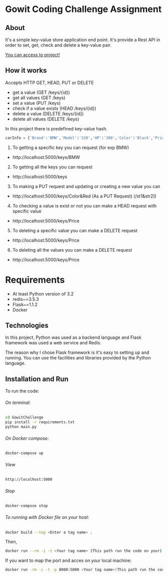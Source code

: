 # Gowit Coding Challenge Assignment
## About
It's a simple key-value store application end point. It's provide a Rest API in order to set, get, check and delete a key-value pair.

[You can access to project!](https://gowitchallenge.herokuapp.com/keys)
## How it works
Accepts HTTP GET, HEAD, PUT or DELETE
* get a value (GET /keys/{id})
* get all values (GET /keys)
* set a value (PUT /keys)
* check if a value exists (HEAD /keys/{id})
* delete a value (DELETE /keys/{id})
* delete all values (DELETE /keys)

In this project there is predefined key-value hash.

```python
carInfo = {'Brand':'BMW','Model':'320','HP':'300','Color':'Black','Price':'100000'}
```
1. To getting a specific key you can request (for exp BMW)
* http://localhost:5000/keys/BMW
2. To getting all the keys you can request
* http://localhost:5000/keys
3. To making a PUT request and updating or creating a new value you can
* http://localhost:5000/keys/Color&Red (As a PUT Request) (/st1&str2])
4. To checking a value is exist or not you can make a HEAD request with specific value
* http://localhost:5000/keys/Price
5. To deleting a specific value you can make a DELETE request
* http://localhost:5000/keys/Price
6. To deleting all the values you can make a DELETE request
* http://localhost:5000/keys/Price
# Requirements
* At least Python version of 3.2
* redis~=3.5.3
* Flask~=1.1.2
* Docker
## Technologies
In this project, Python was used as a backend language and Flask framework was used a web service and Redis.

The reason why I chose Flask framework is it's easy to setting up and running. You can use the facilities and libraries provided by the Python language.

## Installation and Run
To run the code:

###### On terminal:
 ```bash
cd GowitChallenge
pip install -r requirements.txt
python main.py
```

###### On Docker compose: 
```bash
docker-compose up
```
###### View
```bash
http://localhost:5000
```
###### Stop
```bash
docker-compose stop
```
###### To running with Docker file on your host: 
```bash
docker build --tag <Enter a tag name> .
```
Then,
```bash
docker run --rm -i -t <Your tag name> (This path run the code on your)
```
If you want to map the port and acces on your local machine:
```bash
docker run -rm -i -t -p 8080:5000 <Your tag name>(This path run the code on your)
```
